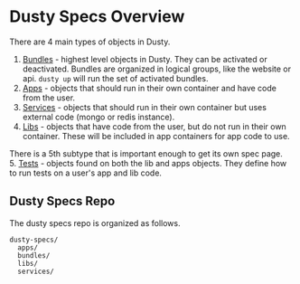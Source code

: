 # Dusty Specs Overview
There are 4 main types of objects in Dusty.<br/>
1. [Bundles](./bundle-specs.md) - highest level objects in Dusty.  They can be activated or deactivated.  Bundles are organized in logical groups, like the website or api. `dusty up` will run the set of activated bundles.<br/>
2. [Apps](./app-specs.md) - objects that should run in their own container and have code from the user.<br/>
3. [Services](./service-specs.md) - objects that should run in their own container but uses external code (mongo or redis instance).<br/>
4. [Libs](./lib-specs.md) - objects that have code from the user, but do not run in their own container. These will be included in app containers for app code to use.

There is a 5th subtype that is important enough to get its own spec page.<br/>
5. [Tests](./test-specs.md) - objects found on both the lib and apps objects. They define how to run tests on a user's app and lib code.

## Dusty Specs Repo
The dusty specs repo is organized as follows.
```
dusty-specs/
  apps/
  bundles/
  libs/
  services/
```
